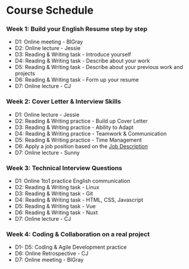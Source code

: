 # Course Schedule

### Week 1: Build your English Resume step by step

-   D1: Online meeting - BIGray
-   D2: Online lecture - Jessie
-   D3: Reading & Writing task - Introduce yourself
-   D4: Reading & Writing task - Describe about your work
-   D5: Reading & Writing task - Describe about your previous work and projects
-   D6: Reading & Writing task - Form up your resume
-   D7: Online lecture - CJ


### Week 2: Cover Letter & Interview Skills

-   D1: Online lecture - Jessie
-   D2: Reading & Writing practice - Build up Cover Letter
-   D3: Reading & Writing practice - Ability to Adapt
-   D4: Reading & Writing practice - Teamwork & Communication
-   D5: Reading & Writing practice - Time Management
-   D6: Apply a job position based on the [Job Description](w2/task5.md)
-   D7: Online lecture - Sunny


### Week 3: Technical Interview Questions

-   D1: Online 1to1 practice English communication
-   D2: Reading & Writing task - Linux
-   D3: Reading & Writing task - Git
-   D4: Reading & Writing task - HTML, CSS, Javascript
-   D5: Reading & Writing task - Vue
-   D6: Reading & Writing task - Nuxt
-   D7: Online lecture - CJ


### Week 4: Coding & Collaboration on a real project

-   D1- D5: Coding & Agile Development practice
-   D6: Online Retrospective - CJ
-   D7: Online meeting - BIGray
